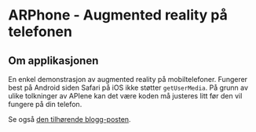 ARPhone - Augmented reality på telefonen
========================================

Om applikasjonen
----------------

En enkel demonstrasjon av augmented reality på mobiltelefoner. Fungerer best på Android siden Safari på iOS ikke støtter `getUserMedia`.
På grunn av ulike tolkninger av APIene kan det være koden må justeres litt før den vil fungere på din telefon.

Se også [den tilhørende blogg-posten](http://open.bekk.no/augmented-reality-i-nettleseren-pa-telefonen-din).
